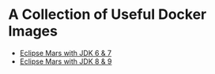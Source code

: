 # A Collection of Useful Docker Images

- [Eclipse Mars with JDK 6 & 7](eclipse-jdk6)
- [Eclipse Mars with JDK 8 & 9](eclipse-jdk9)
